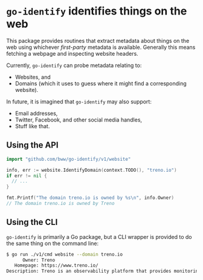 # `go-identify` identifies things on the web
This package provides routines that extract metadata about things on the web using whichever _first-party_ metadata is available. Generally this means fetching a webpage and inspecting website headers.

Currently, `go-identify` can probe metadata relating to:

* Websites, and
* Domains (which it uses to guess where it might find a corresponding website).

In future, it is imagined that `go-identify` may also support:

* Email addresses,
* Twitter, Facebook, and other social media handles,
* Stuff like that.

## Using the API
```go
import "github.com/bww/go-identify/v1/website"

info, err := website.IdentifyDomain(context.TODO(), "treno.io")
if err != nil {
  // ...
}

fmt.Printf("The domain treno.io is owned by %s\n", info.Owner)
// The domain treno.io is owned by Treno
```

## Using the CLI
`go-identify` is primarily a Go package, but a CLI wrapper is provided to do the same thing on the command line:

```sh
$ go run ./v1/cmd website --domain treno.io
      Owner: Treno
   Homepage: https://www.treno.io/
Description: Treno is an observability platform that provides monitoring, metrics, and visualizations that allow you to observe, analyze, and improve software delivery.
```


